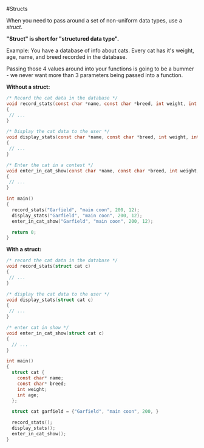 #Structs

When you need to pass around a set of non-uniform data types, use a *struct*.

**"Struct" is short for "structured data type".**

Example: You have a database of info about cats. Every cat has it's weight, age,
name, and breed recorded in the database.

Passing those 4 values around into your functions is going to be a bummer - we
never want more than 3 parameters being passed into a function.

**Without a struct:**

```c
/* Record the cat data in the database */
void record_stats(const char *name, const char *breed, int weight, int age)
{
 // ...
}

/* Display the cat data to the user */
void display_stats(const char *name, const char *breed, int weight, int age)
{
 // ...
}

/* Enter the cat in a contest */
void enter_in_cat_show(const char *name, const char *breed, int weight, int age)
{
 // ...
}

int main()
{
  record_stats("Garfield", "main coon", 200, 12);
  display_stats("Garfield", "main coon", 200, 12);
  enter_in_cat_show("Garfield", "main coon", 200, 12);

  return 0;
}
```

**With a struct:**

```c
/* record the cat data in the database */
void record_stats(struct cat c)
{
 // ...
}

/* display the cat data to the user */
void display_stats(struct cat c)
{
 // ...
}

/* enter cat in show */
void enter_in_cat_show(struct cat c)
{
  // ...
}

int main()
{
  struct cat {
    const char* name;
    const char* breed;
    int weight;
    int age;
  };

  struct cat garfield = {"Garfield", "main coon", 200, }

  record_stats();
  display_stats();
  enter_in_cat_show();
}
```
